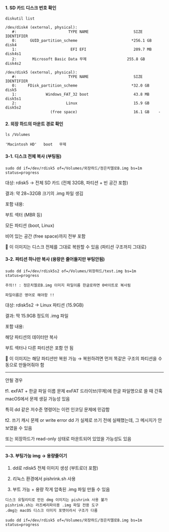 #### 1. SD 카드 디스크 번호 확인

```less
diskutil list

/dev/disk4 (external, physical):
   #:                       TYPE NAME                    SIZE       IDENTIFIER
   0:      GUID_partition_scheme                        *256.1 GB   disk4
   1:                        EFI EFI                     209.7 MB   disk4s1
   2:       Microsoft Basic Data 무제                  255.8 GB   disk4s2

/dev/disk5 (external, physical):
   #:                       TYPE NAME                    SIZE       IDENTIFIER
   0:     FDisk_partition_scheme                        *32.0 GB    disk5
   1:             Windows_FAT_32 boot                    43.8 MB    disk5s1
   2:                      Linux                         15.9 GB    disk5s2
                    (free space)                         16.1 GB    -
```

#### 2. 외장 하드의 마운트 경로 확인

```less
ls /Volumes

'Macintosh HD'   boot   무제
```

#### 3-1. 디스크 전체 복사 (부팅됨)
```less
sudo dd if=/dev/rdisk5 of=/Volumes/외장하드/정은치엘로B.img bs=1m status=progress
```

대상: rdisk5 → 전체 SD 카드 (전체 32GB, 파티션 + 빈 공간 포함)

결과: 약 28~32GB 크기의 .img 파일 생김

포함 내용:

부트 섹터 (MBR 등)

모든 파티션 (boot, Linux)

비어 있는 공간 (free space)까지 전부 포함

🧱 이 이미지는 디스크 전체를 그대로 복원할 수 있음 (파티션 구조까지 그대로)



#### 3-2. 파티션 하나만 복사 (용량은 줄어들지만 부팅안됨)

```less
sudo dd if=/dev/rdisk5s2 of=/Volumes/외장하드/test.img bs=1m status=progress
```

```less
주의!! : 정은치엘로B.img 이미지 파일이름 한글로하면 0바이트로 복사됨

파일이름은 영어로 해야함 !!
```
대상: rdisk5s2 → Linux 파티션 (15.9GB)

결과: 딱 15.9GB 정도의 .img 파일

포함 내용:

해당 파티션의 데이터만 복사

부트 섹터나 다른 파티션은 포함 안 됨

📂 이 이미지는 해당 파티션만 복원 가능
→ 복원하려면 먼저 똑같은 구조의 파티션을 수동으로 만들어줘야 함

---

안될 경우

❗️1. exFAT + 한글 파일 이름 문제
exFAT 드라이브(무제)에 한글 파일명으로 쓸 때 간혹 macOS에서 문제 생길 가능성 있음

특히 dd 같은 저수준 명령어는 이런 인코딩 문제에 민감함

❗️2. 쓰기 캐시 문제 or write error
dd 가 실제로 쓰기 전에 실패했는데, 그 메시지가 안 보였을 수 있음

또는 외장하드가 read-only 상태로 마운트되어 있었을 가능성도 있음

---

#### 3-3. 부팅가능 img -> 용량줄이기

1. dd로 rdisk5 전체 이미지 생성 (부트로더 포함)

2. 리눅스 환경에서 pishrink.sh 사용

3. 부트 가능 + 용량 작게 압축된 .img 파일 만들 수 있음

```less
디스크 유틸리티로 만든 dmg 이미지는 pishrink 사용 불가
pishrink.sh는 라즈베리파이용 .img 파일 전용 도구
.dmg는 macOS 디스크 이미지 포맷이라서 구조가 다름
```

```less
sudo dd if=/dev/rdisk5 of=/Volumes/외장하드/정은치엘로B.img bs=1m status=progress
```





